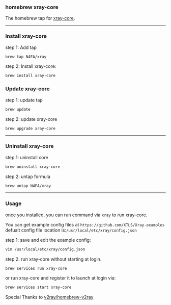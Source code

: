 ### homebrew xray-core 


The homebrew tap for [xray-core](https://github.com/XTLS/Xray-core).


------


### Install xray-core


step 1: Add  tap

```bash
brew tap N4FA/xray
```

step 2: Install xray-core:

```bash
brew install xray-core
```

### Update xray-core

step 1: update tap

```bash
brew update
```

step 2: update xray-core

```bash
brew upgrade xray-core
```

------

### Uninstall xray-core

step 1: uninstall core

```bash
brew uninstall xray-core
```

step 2: untap formula

```bash
brew untap N4FA/xray
```

------

### Usage

once you installed, you can run command via `xray` to run xray-core.

You can get example config files at `https://github.com/XTLS/Xray-examples` 
defualt config file location is:`/usr/local/etc/xray/config.json`

step 1: save and edit the example config:

```bash
vim /usr/local/etc/xray/config.json
```

step 2: run xray-core without starting at login.

```bash
brew services run xray-core
```

or run xray-core and register it to launch at login via:

```bash
brew services start xray-core
```

Special Thanks to [v2ray/homebrew-v2ray](https://github.com/v2ray/homebrew-v2ray/)
